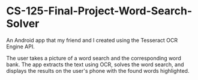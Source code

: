 # CS-125-Final-Project-Word-Search-Solver
An Android app that my friend and I created using the Tesseract OCR Engine API. 

The user takes a picture of a word search and the corresponding word bank. The app extracts the text using OCR, solves the word search, and displays the results on the user's phone with the found words highlighted.
